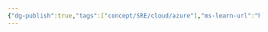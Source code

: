 ```yaml
---
{"dg-publish":true,"tags":["concept/SRE/cloud/azure"],"ms-learn-url":"https://azure.microsoft.com/nl-nl/products/azure-bastion","definition":"Azure Bastion is a fully managed service that provides more secure and seamless Remote Desktop Protocol (RDP) and Secure Shell Protocol (SSH) access to virtual machines (VMs) without any exposure through public IP addresses.","creation_date":"2024-05-02 18:40","permalink":"/concepts/azure-bastion/","dgPassFrontmatter":true}
---
```


